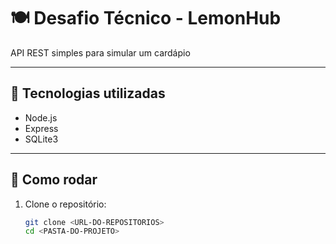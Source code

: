 # 🍽️ Desafio Técnico - LemonHub

API REST simples para simular um cardápio 

---

## 📌 **Tecnologias utilizadas**

- Node.js
- Express
- SQLite3

---

## 🚀 **Como rodar**

1. Clone o repositório: 
   ```bash
   git clone <URL-DO-REPOSITORIOS>
   cd <PASTA-DO-PROJETO>

   

